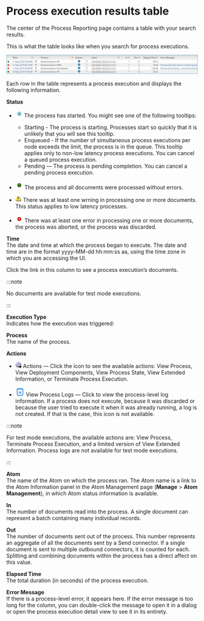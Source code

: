# Process execution results table 

<head>
  <meta name="guidename" content="Integration"/>
  <meta name="context" content="GUID-d31a4174-8f19-444b-9fcc-0bd1e4abfc32"/>
</head>


The center of the Process Reporting page contains a table with your search results.

This is what the table looks like when you search for process executions.

![Process execution results](../Images/manage-ps-process-reporting-execution-results-table_1d4a5896-beba-4344-b1f3-bd762340f919.jpg)

Each row in the table represents a process execution and displays the following information.

**Status**  
- ![Light blue circle](../Images/main-ic-clock-blue-19_9cb26506-f75f-4cb4-996b-acb251c5c195.jpg) The process has started. You might see one of the following tooltips:

  - Starting - The process is starting. Processes start so quickly that it is unlikely that you will see this tooltip.
  - Enqueued - If the number of simultaneous process executions per node exceeds the limit, the process is in the queue. This tooltip applies only to non-low latency process executions. You can cancel a queued process execution.
  - Pending — The process is pending completion. You can cancel a pending process execution.

- ![Green circle](../Images/main-ic-circle-green-20x22_0a620eac-494b-4d65-9f1f-6b372abe7acd.jpg) The process and all documents were processed without errors.

- ![Yellow warning triangle](../Images/main-ic-triangle-warning-yellow-16_a265c92a-c628-4a9a-a310-8f3d568c9a25.jpg) There was at least one wrning in processing one or more documents. This status applies to low latency processes.

- ![Red circle with white dash](../Images/main-ic-bar-white-on-red-circle-20_bb816599-0e68-436e-a92a-dafa82affda4.jpg) There was at least one error in processing one or more documents, the process was aborted, or the process was discarded.

**Time**  
The date and time at which the process began to execute. The date and time are in the format yyyy-MM-dd hh:mm:ss aa, using the time zone in which you are accessing the UI.

Click the link in this column to see a process execution’s documents.

:::note

No documents are available for test mode executions.

:::

**Execution Type**  
Indicates how the execution was triggered:

**Process**  
The name of the process.

**Actions**  
-   ![Gear or Actions icon](../Images/main-ic-gear-blue-and-arrow-black-16_188e61d7-2204-48ad-b085-15fa4a70615d.jpg) Actions — Click the icon to see the available actions: View Process, View Deployment Components, View Process State, View Extended Information, or Terminate Process Execution.

-   ![Faded document icon](../Images/main-ic-document-with-text-22x21_889d5aa0-0372-4dac-ac84-306ab5559353.jpg) View Process Logs — Click to view the process-level log information. If a process does not execute, because it was discarded or because the user tried to execute it when it was already running, a log is not created. If that is the case, this icon is not available.

:::note

For test mode executions, the available actions are: View Process, Terminate Process Execution, and a limited version of View Extended Information. Process logs are not available for test mode executions.

:::

**Atom**  
The name of the Atom on which the process ran. The Atom name is a link to the Atom Information panel in the Atom Management page \(**Manage** \> **Atom Management**\), in which Atom status information is available.

**In**  
The number of documents read into the process. A single document can represent a batch containing many individual records.

**Out**  
The number of documents sent out of the process. This number represents an aggregate of all the documents sent by a Send connector. If a single document is sent to multiple outbound connectors, it is counted for each. Splitting and combining documents within the process has a direct affect on this value.

**Elapsed Time**  
The total duration \(in seconds\) of the process execution.

**Error Message**  
If there is a process-level error, it appears here. If the error message is too long for the column, you can double-click the message to open it in a dialog or open the process execution detail view to see it in its entirety.